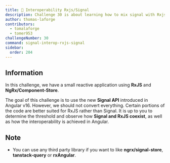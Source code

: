 ```yaml
---
title: 🔴 Interoperability Rxjs/Signal
description: Challenge 30 is about learning how to mix signal with Rxjs
author: thomas-laforge
contributors:
  - tomalaforge
  - tomer953
challengeNumber: 30
command: signal-interop-rxjs-signal
sidebar:
  order: 204
---
```


## Information

In this challenge, we have a small reactive application using **RxJS** and **NgRx/Component-Store**.

The goal of this challenge is to use the new **Signal API** introduced in Angular v16. However, we should not convert everything. Certain portions of the code are better suited for RxJS rather than Signal. It is up to you to determine the threshold and observe how **Signal and RxJS coexist**, as well as how the interoperability is achieved in Angular.

## Note

- You can use any third party library if you want to like **ngrx/signal-store**, **tanstack-query** or **rxAngular**.
